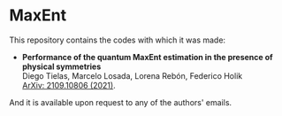 # MaxEnt
This repository contains the codes with which it was made:  
   
*  **Performance of the quantum MaxEnt estimation in the presence of physical symmetries**  
   Diego Tielas, Marcelo Losada, Lorena Rebón, Federico Holik  
   [ArXiv: 2109.10806 (2021)](https://arxiv.org/abs/2109.10806).    
  
 
And it is available upon request to any of the authors' emails.
